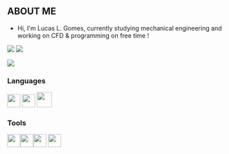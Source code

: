 

## ABOUT ME
- Hi, I'm Lucas L. Gomes, currently studying mechanical engineering and working on CFD & programming on free time !

<img src='https://img.shields.io/badge/CPU%20(SGEMM)-813.9%20GFLOPS-blue'> <img src='https://img.shields.io/badge/CUDA%20GPUs-13.6-brightgreen'>

<a href="https://wigle.net">
<img border="0" src="https://wigle.net/bi/YszkZuQWLiI2ULGbAvaBGg.png">
</a>
       
 
### Languages
<img src="https://upload.wikimedia.org/wikipedia/commons/thumb/1/18/ISO_C%2B%2B_Logo.svg/1822px-ISO_C%2B%2B_Logo.svg.png" width="30px"> <img src="https://upload.wikimedia.org/wikipedia/commons/thumb/c/c3/Python-logo-notext.svg/768px-Python-logo-notext.svg.png" width="30px"> <img src='https://user-images.githubusercontent.com/47195013/221188517-a611b0b8-11cf-4ce7-9393-f24451192b47.png' width="35px">


### Tools

<img src='https://pbs.twimg.com/profile_images/1171023226/image_400x400.png' width="30px"><img src='https://progsoft.net/images/fusion-360-icon-8d6f1ebda7a6fa6f6c9ba8290ed5876c6277f846.png' width="30px"><img src='https://o.remove.bg/downloads/c3fc3d10-b998-4aa6-aa1c-035c90dc8b65/image-removebg-preview.png' width="30px"> <img src='https://seeklogo.com/images/K/kali-linux-logo-5A3B1D1555-seeklogo.com.png' width="30px">

